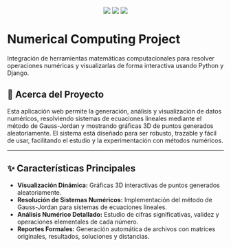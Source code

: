 <p align="center">
    <img src="https://img.shields.io/badge/Python-3.9%2B-blue?logo=python" />
    <img src="https://img.shields.io/badge/Django-5.2.4-green?logo=django" />
    <img src="https://img.shields.io/badge/Matplotlib-3.10.3-orange?logo=matplotlib" />
</p>

# Numerical Computing Project

Integración de herramientas matemáticas computacionales para resolver operaciones numéricas y visualizarlas de forma interactiva usando Python y Django.

## 🚀 Acerca del Proyecto

Esta aplicación web permite la generación, análisis y visualización de datos numéricos, resolviendo sistemas de ecuaciones lineales mediante el método de Gauss-Jordan y mostrando gráficas 3D de puntos generados aleatoriamente. El sistema está diseñado para ser robusto, trazable y fácil de usar, facilitando el estudio y la experimentación con métodos numéricos.

---

## ✨ Características Principales

- **Visualización Dinámica:** Gráficas 3D interactivas de puntos generados aleatoriamente.
- **Resolución de Sistemas Numéricos:** Implementación del método de Gauss-Jordan para sistemas de ecuaciones lineales.
- **Análisis Numérico Detallado:** Estudio de cifras significativas, validez y operaciones elementales de cada número.
- **Reportes Formales:** Generación automática de archivos con matrices originales, resultados, soluciones y distancias.
